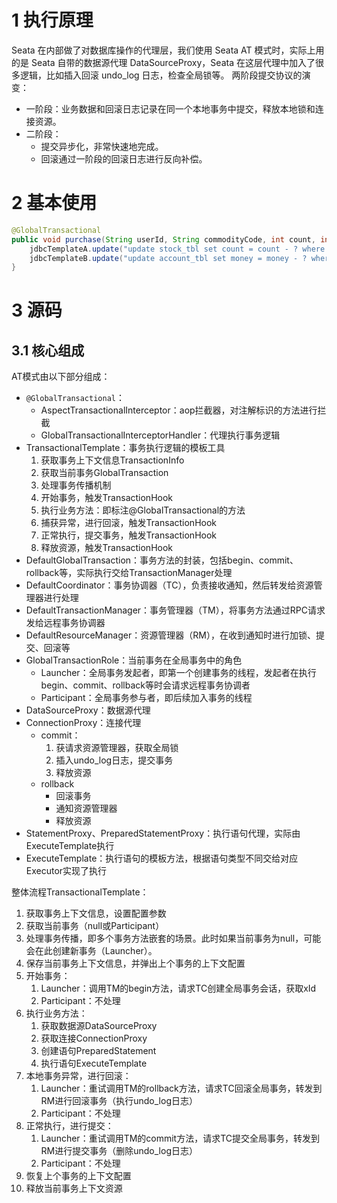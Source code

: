 # 1 执行原理
Seata 在内部做了对数据库操作的代理层，我们使用 Seata AT 模式时，实际上用的是 Seata 自带的数据源代理 DataSourceProxy，Seata 在这层代理中加入了很多逻辑，比如插入回滚 undo_log 日志，检查全局锁等。
两阶段提交协议的演变：
- 一阶段：业务数据和回滚日志记录在同一个本地事务中提交，释放本地锁和连接资源。
- 二阶段：
    - 提交异步化，非常快速地完成。
    - 回滚通过一阶段的回滚日志进行反向补偿。
# 2 基本使用
```java
@GlobalTransactional
public void purchase(String userId, String commodityCode, int count, int money) {
    jdbcTemplateA.update("update stock_tbl set count = count - ? where commodity_code = ?", new Object[] {count, commodityCode});
    jdbcTemplateB.update("update account_tbl set money = money - ? where user_id = ?", new Object[] {money, userId});
}
```
# 3 源码
## 3.1 核心组成
AT模式由以下部分组成：
- `@GlobalTransactional`：
	- AspectTransactionalInterceptor：aop拦截器，对注解标识的方法进行拦截
	- GlobalTransactionalInterceptorHandler：代理执行事务逻辑
- TransactionalTemplate：事务执行逻辑的模板工具
	1.  获取事务上下文信息TransactionInfo
	2. 获取当前事务GlobalTransaction
	3. 处理事务传播机制
	4. 开始事务，触发TransactionHook
	5. 执行业务方法：即标注@GlobalTransactional的方法
	6. 捕获异常，进行回滚，触发TransactionHook
	7. 正常执行，提交事务，触发TransactionHook
	8. 释放资源，触发TransactionHook
- DefaultGlobalTransaction：事务方法的封装，包括begin、commit、rollback等，实际执行交给TransactionManager处理
- DefaultCoordinator：事务协调器（TC），负责接收通知，然后转发给资源管理器进行处理
- DefaultTransactionManager：事务管理器（TM），将事务方法通过RPC请求发给远程事务协调器
- DefaultResourceManager：资源管理器（RM），在收到通知时进行加锁、提交、回滚等
- GlobalTransactionRole：当前事务在全局事务中的角色
	- Launcher：全局事务发起者，即第一个创建事务的线程，发起者在执行begin、commit、rollback等时会请求远程事务协调者
	- Participant：全局事务参与者，即后续加入事务的线程
- DataSourceProxy：数据源代理
- ConnectionProxy：连接代理
	- commit：
		1. 获请求资源管理器，获取全局锁
		2. 插入undo_log日志，提交事务
		3. 释放资源
	- rollback
		- 回滚事务
		- 通知资源管理器
		- 释放资源
- StatementProxy、PreparedStatementProxy：执行语句代理，实际由ExecuteTemplate执行
- ExecuteTemplate：执行语句的模板方法，根据语句类型不同交给对应Executor实现了执行

整体流程TransactionalTemplate：
1. 获取事务上下文信息，设置配置参数
2. 获取当前事务（null或Participant）
3. 处理事务传播，即多个事务方法嵌套的场景。此时如果当前事务为null，可能会在此创建新事务（Launcher）。
4. 保存当前事务上下文信息，并弹出上个事务的上下文配置
5. 开始事务：
	1. Launcher：调用TM的begin方法，请求TC创建全局事务会话，获取xId
	2. Participant：不处理
6. 执行业务方法：
	1. 获取数据源DataSourceProxy
	2. 获取连接ConnectionProxy
	3. 创建语句PreparedStatement
	4. 执行语句ExecuteTemplate
7. 本地事务异常，进行回滚：
	1. Launcher：重试调用TM的rollback方法，请求TC回滚全局事务，转发到RM进行回滚事务（执行undo_log日志）
	2. Participant：不处理
8. 正常执行，进行提交：
	1. Launcher：重试调用TM的commit方法，请求TC提交全局事务，转发到RM进行提交事务（删除undo_log日志）
	2. Participant：不处理
9. 恢复上个事务的上下文配置
10. 释放当前事务上下文资源
